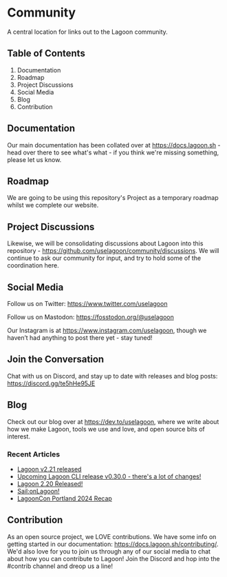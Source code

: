 # Community
A central location for links out to the Lagoon community.

## Table of Contents
1. Documentation
2. Roadmap
3. Project Discussions
4. Social Media
5. Blog
6. Contribution

## Documentation
Our main documentation has been collated over at https://docs.lagoon.sh - head over there to see what's what - if you think we're missing something, please let us know.

## Roadmap
We are going to be using this repository's Project as a temporary roadmap whilst we complete our website.

## Project Discussions
Likewise, we will be consolidating discussions about Lagoon into this repository - https://github.com/uselagoon/community/discussions. We will continue to ask our community for input, and try to hold some of the coordination here.

## Social Media

Follow us on Twitter: https://www.twitter.com/uselagoon

Follow us on Mastodon: https://fosstodon.org/@uselagoon

Our Instagram is at https://www.instagram.com/uselagoon, though we haven’t had anything to post there yet - stay tuned!

## Join the Conversation

Chat with us on Discord, and stay up to date with releases and blog posts: https://discord.gg/te5hHe95JE

## Blog

Check out our blog over at https://dev.to/uselagoon, where we write about how we make Lagoon, tools we use and love, and open source bits of interest.

### Recent Articles
<!--START_SECTION:devtofeed-->
* [Lagoon v2.21 released](https:&#x2F;&#x2F;dev.to&#x2F;uselagoon&#x2F;lagoon-v221-released-2p7i)
* [Upcoming Lagoon CLI release v0.30.0 - there&#39;s a lot of changes!](https:&#x2F;&#x2F;dev.to&#x2F;uselagoon&#x2F;upcoming-lagoon-cli-release-v0300-theres-a-lot-of-changes-13d8)
* [Lagoon 2.20 Released!](https:&#x2F;&#x2F;dev.to&#x2F;uselagoon&#x2F;lagoon-220-released-1ek4)
* [Sail:onLagoon!](https:&#x2F;&#x2F;dev.to&#x2F;uselagoon&#x2F;sailonlagoon-2o3c)
* [LagoonCon Portland 2024 Recap](https:&#x2F;&#x2F;dev.to&#x2F;uselagoon&#x2F;lagooncon-portland-2024-recap-2o7p)
<!--END_SECTION:devtofeed-->

## Contribution

As an open source project, we LOVE contributions. We have some info on getting started in our documentation: https://docs.lagoon.sh/contributing/. We'd also love for you to join us through any of our social media to chat about how you can contribute to Lagoon! Join the Discord and hop into the #contrib channel and dreop us a line!



